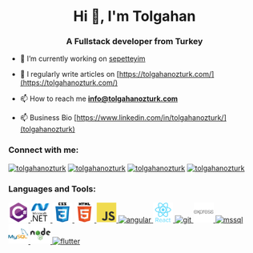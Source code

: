 <h1 align="center">Hi 👋, I'm Tolgahan</h1>
<h3 align="center">A Fullstack developer from Turkey</h3>

- 🔭 I’m currently working on [sepetteyim](https://sepetteyim.com/)

- 📝 I regularly write articles on [https://tolgahanozturk.com/](https://tolgahanozturk.com/)

- 📫 How to reach me **info@tolgahanozturk.com**

- 📫 Business Bio [https://www.linkedin.com/in/tolgahanozturk/](tolgahanozturk)

<h3 align="left">Connect with me:</h3>
<p align="left">  
<a href="https://codepen.io/tolgahanozturk" target="blank"><img align="center" src="https://cdn.jsdelivr.net/npm/simple-icons@3.0.1/icons/codepen.svg" alt="tolgahanozturk" height="30" width="40" /></a>
<a href="https://twitter.com/tolgahanozturk" target="blank"><img align="center" src="https://cdn.jsdelivr.net/npm/simple-icons@3.0.1/icons/twitter.svg" alt="tolgahanozturk" height="30" width="40" /></a>
<a href="https://linkedin.com/in/tolgahanozturk" target="blank"><img align="center" src="https://cdn.jsdelivr.net/npm/simple-icons@3.0.1/icons/linkedin.svg" alt="tolgahanozturk" height="30" width="40" /></a>
<a href="https://instagram.com/tolgahannnozturkkk" target="blank"><img align="center" src="https://cdn.jsdelivr.net/npm/simple-icons@3.0.1/icons/instagram.svg" alt="tolgahanozturk" height="30" width="40" /></a>
</p>

<h3 align="left">Languages and Tools:</h3>
<p align="left"> 
  <a href="https://www.w3schools.com/cs/" target="_blank"> 
    <img src="https://raw.githubusercontent.com/devicons/devicon/master/icons/csharp/csharp-original.svg" alt="csharp" width="40" height="40"/>
  </a> 
    <a href="https://dotnet.microsoft.com/" target="_blank"> <img src="https://raw.githubusercontent.com/devicons/devicon/master/icons/dot-net/dot-net-original-wordmark.svg" alt="dotnet" width="40" height="40"/> 
  </a> 
  <a href="https://www.w3schools.com/css/" target="_blank">
    <img src="https://raw.githubusercontent.com/devicons/devicon/master/icons/css3/css3-original-wordmark.svg" alt="css3" width="40" height="40"/> </a> 
  <a href="https://www.w3.org/html/" target="_blank"> <img src="https://raw.githubusercontent.com/devicons/devicon/master/icons/html5/html5-original-wordmark.svg" alt="html5" width="40" height="40"/> </a>
  <a href="https://developer.mozilla.org/en-US/docs/Web/JavaScript" target="_blank"> <img src="https://raw.githubusercontent.com/devicons/devicon/master/icons/javascript/javascript-original.svg" alt="javascript" width="40" height="40"/> 
      <a href="https://angular.io/guide/svg-in-templates" target="_blank">
    <img src="https://cdn.worldvectorlogo.com/logos/angular-icon.svg" alt="angular" width="40" height="40"/> </a> 
  <a href="https://reactjs.org/" target="_blank"> <img src="https://raw.githubusercontent.com/devicons/devicon/master/icons/react/react-original-wordmark.svg" alt="react" width="40" height="40"/> </a>
  <a href="https://git-scm.com/" target="_blank"> <img src="https://www.vectorlogo.zone/logos/git-scm/git-scm-icon.svg" alt="git" width="40" height="40"/> </a>

  <a href="https://expressjs.com" target="_blank"> 
    <img src="https://raw.githubusercontent.com/devicons/devicon/master/icons/express/express-original-wordmark.svg" alt="express" width="40" height="40"/> 
  </a> 
  <a href="https://www.microsoft.com/en-us/sql-server" target="_blank"> <img src="https://seeklogo.com/images/M/microsoft-sql-server-logo-96AF49E2B3-seeklogo.com.png" alt="mssql" width="40" height="40"/> </a> <a href="https://www.mysql.com/" target="_blank"> <img src="https://raw.githubusercontent.com/devicons/devicon/master/icons/mysql/mysql-original-wordmark.svg" alt="mysql" width="40" height="40"/> </a> <a href="https://nodejs.org" target="_blank"> <img src="https://raw.githubusercontent.com/devicons/devicon/master/icons/nodejs/nodejs-original-wordmark.svg" alt="nodejs" width="40" height="40"/> </a>
  <a href="https://flutter.dev/" target="_blank"> <img src="https://cdn.worldvectorlogo.com/logos/flutter.svg" alt="flutter" width="40" height="40"/> </a>
  </p>
